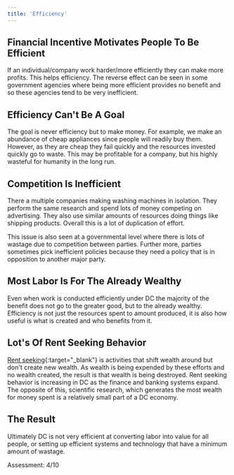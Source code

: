 ```yaml
---
title: 'Efficiency'
---
```


## Financial Incentive Motivates People To Be Efficient

If an individual/company work harder/more efficiently they can make more profits. This helps efficiency. The reverse effect can be seen in some government agencies where being more efficient provides no benefit and so these agencies tend to be very inefficient.

## Efficiency Can't Be A Goal

The goal is never efficiency but to make money. For example, we make an abundance of cheap appliances since people will readily buy them. However, as they are cheap they fail quickly and the resources invested quickly go to waste. This may be profitable for a company, but his highly wasteful for humanity in the long run.

## Competition Is Inefficient

There a multiple companies making washing machines in isolation. They perform the same research and spend lots of money competing on advertising. They also use similar amounts of resources doing things like shipping products. Overall this is a lot of duplication of effort.

This issue is also seen at a governmental level where there is lots of wastage due to competition between parties. Further more, parties sometimes pick inefficient policies because they need a policy that is in opposition to another major party.

## Most Labor Is For The Already Wealthy

Even when work is conducted efficiently under DC the majority of the benefit does not go to the greater good, but to the already wealthy. Efficiency is not just the resources spent to amount produced, it is also how useful is what is created and who benefits from it.

## Lot's Of Rent Seeking Behavior

[Rent seeking](https://en.wikipedia.org/wiki/Rent-seeking){:target="_blank"} is activities that shift wealth around but don't create new wealth. As wealth is being expended by these efforts and no wealth created, the result is that wealth is being destroyed. Rent seeking behavior is increasing in DC as the finance and banking systems expand. The opposite of this, scientific research, which generates the most wealth for money spent is a relatively small part of a DC economy.

## The Result

Ultimately DC is not very efficient at converting labor into value for all people, or setting up efficient systems and technology that have a minimum amount of wastage.

Assessment: 4/10
